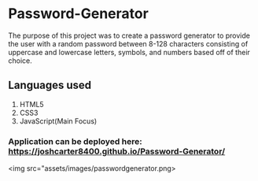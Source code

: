 # Password-Generator
The purpose of this project was to create a password generator to provide the user with a random password between 8-128 characters consisting of uppercase and lowercase letters, symbols, and numbers based off of their choice.

## Languages used
1. HTML5
2. CSS3
3. JavaScript(Main Focus)

### Application can be deployed here: https://joshcarter8400.github.io/Password-Generator/
<img src="assets/images/passwordgenerator.png>
